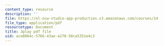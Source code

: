 ```yaml
---
content_type: resource
description: ''
file: https://ol-ocw-studio-app-production.s3.amazonaws.com/courses/14-01-principles-of-microeconomics-fall-2018/ace8064c576643aea27858ca5351e4c3_BF1ZtGIjTik.pdf
file_type: application/pdf
resourcetype: Document
title: 3play pdf file
uid: ace8064c-5766-43ae-a278-58ca5351e4c3
---
```

